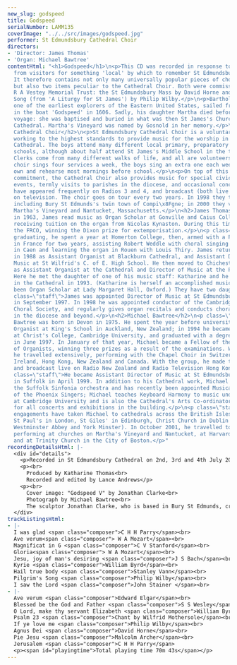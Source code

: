 ```yaml
---
new_slug: godspeed
title: Godspeed
serialNumber: LAMM135
coverImage: "../../src/images/godspeed.jpg"
performer: St Edmundsbury Cathedral Choir
directors:
- 'Director: James Thomas'
- 'Organ: Michael Bawtree'
contentHtml: "<h1>Godspeed</h1>\n<p>This CD was recorded in response to many requests
  from visitors for something 'local' by which to remember St Edmundsbury Cathedral.
  It therefore contains not only many universally popular pieces of choral music,
  but also two items peculiar to the Cathedral Choir. Both were commissioned by the
  R A Vestey Memorial Trust: the St Edmundsbury Mass by David Horne and the Pilgrim's
  Song (from 'A Liturgy for St James') by Philip Wilby.</p>\n<p>Bartholomew Gosnold,
  one of the earliest explorers of the Eastern United States, sailed from Suffolk
  in the boat 'Godspeed' in 1606. Sadly, his daughter Martha died before an earlier
  voyage: she was baptised and buried in what was then St James's Church, now the
  Cathedral. Martha's Vineyard was named by Gosnold in her memory.</p>\n<h2>St Edmundsbury
  Cathedral Choir</h2>\n<p>St Edmundsbury Cathedral Choir is a voluntary organisation
  working to the highest standards to provide music for the worship in St Edmundsbury
  Cathedral. The boys attend many different local primary, preparatory and middle
  schools, although about half attend St James's Middle School in the town. The Lay
  Clerks come from many different walks of life, and all are volunteers. The full
  choir sings four services a week, the boys sing an extra one each week on their
  own and rehearse most mornings before school.</p>\n<p>On top of this considerable
  commitment, the Cathedral Choir also provides music for special civic and diocesan
  events, termly visits to parishes in the diocese, and occasional concerts. They
  have appeared frequently on Radios 3 and 4, and broadcast (both live and recorded)
  on television. The choir goes on tour every two years. In 1998 they toured Picardy,
  including Bury St Edmunds's twin town of Compi\x8Fgne; in 2000 they visited Boston,
  Martha's Vineyard and Nantucket, Massachusetts.</p>\n<h2>James Thomas</h2>\n<p class=\"staff\">Born
  in 1963, James read music as Organ Scholar at Gonville and Caius College, Cambridge,
  receiving tuition on the organ from Nicolas Kynaston. During this time he gained
  the FRCO, winning the Dixon prize for extemporisation.</p>\n<p class=\"staff\">After
  graduating, he spent a year at Homerton College, then, armed with a PGCE, lived
  in France for two years, assisting Robert Weddle with choral singing at the Conservatoire
  in Caen and learning the organ in Rouen with Louis Thiry. James returned to England
  in 1988 as Assistant Organist at Blackburn Cathedral, and Assistant Director of
  Music at St Wilfrid's C. of E. High School. He then moved to Chichester in 1991
  as Assistant Organist at the Cathedral and Director of Music at the Prebendal School.
  Here he met the daughter of one of his music staff: Katharine and he were married
  in the Cathedral in 1993. (Katharine is herself an accomplished musician, having
  been Organ Scholar at Lady Margaret Hall, Oxford.) They have two daughters.</p>\n<p
  class=\"staff\">James was appointed Director of Music at St Edmundsbury Cathedral
  in September 1997. In 1998 he was appointed conductor of the Cambridge Village Colleges
  Choral Society, and regularly gives organ recitals and conducts choral workshops
  in the diocese and beyond.</p>\n<h2>Michael Bawtree</h2>\n<p class=\"staff\">Michael
  Bawtree was born in Devon in 1975. He spent the year before university as Assistant
  Organist at King's School in Auckland, New Zealand; in 1994 he became Organ Scholar
  at Christ's College, Cambridge University, and graduated with a degree in music
  in June 1997. In January of that year, Michael became a Fellow of the Royal College
  of Organists, winning three prizes as a result of the examinations. Whilst in Cambridge
  he travelled extensively, performing with the Chapel Choir in Switzerland, France,
  Ireland, Hong Kong, New Zealand and Canada. With the group, he made three CD recordings
  and broadcast live on Radio New Zealand and Radio Television Hong Kong.</p>\n<p
  class=\"staff\">He became Assistant Director of Music at St Edmundsbury Cathedral
  in Suffolk in April 1999. In addition to his Cathedral work, Michael has conducted
  the Suffolk Sinfonia orchestra and has recently been appointed Musical Director
  of the Phoenix Singers; Michael teaches Keyboard Harmony to music undergraduates
  at Cambridge University and is also the Cathedral's Arts Co-ordinator, responsible
  for all concerts and exhibitions in the building.</p>\n<p class=\"staff\">Solo recital
  engagements have taken Michael to cathedrals across the British Isles (including
  St Paul's in London, St Giles' in Edinburgh, Christ Church in Dublin as well as
  Westminster Abbey and York Minster). In October 2001, he travelled to New England,
  performing at churches on Martha's Vineyard and Nantucket, at Harvard University
  and at Trinity Church in the City of Boston.</p>"
recordingDetailsHtml: |-
  <div id="details">
    <p>Recorded in St Edmundsbury Cathedral on 2nd, 3rd and 4th July 2001 by kind permission of the Dean and Chapter.</p>
    <p><br>
      Produced by Katharine Thomas<br>
      Recorded and edited by Lance Andrews</p>
    <p><br>
      Cover image: "Godspeed V" by Jonathan Clarke<br>
      Photograph by Michael Bawtree<br>
      The sculptor Jonathan Clarke, who is based in Bury St Edmunds, created the image on the cover, Godspeed V, from cast aluminium. The Cathedral acquired it in 2001, with the assistance of a grant from the Jerusalem Trust.</p>
  </div>
trackListingsHtml:
- |-
  I was glad <span class="composer">C H H Parry</span><br>
  Ave verum<span class="composer"> W A Mozart</span><br>
  Magnificat in G <span class="composer">C V Stanford</span><br>
  Gloria<span class="composer"> W A Mozart</span><br>
  Jesu, joy of man's desiring <span class="composer">J S Bach</span><br>
  Kyrie <span class="composer">William Byrd</span><br>
  Hail true body <span class="composer">Stanley Vann</span><br>
  Pilgrim's Song <span class="composer">Philip Wilby</span><br>
  I saw the Lord <span class="composer">John Stainer </span><br>
- |-
  Ave verum <span class="composer">Edward Elgar</span><br>
  Blessed be the God and Father <span class="composer">S S Wesley</span><br>
  O Lord, make thy servant Elizabeth <span class="composer">William Byrd</span><br>
  Psalm 23 <span class="composer">Chant by Wilfrid Mothersole</span><br>
  If ye love me <span class="composer">Philip Wilby</span><br>
  Agnus Dei <span class="composer">David Horne</span><br>
  Pie Jesu <span class="composer">Malcolm Archer</span><br>
  Jerusalem <span class="composer">C H H Parry</span>
  <p><span id="playingtime">Total playing time 70m 43s</span></p>
---
```


